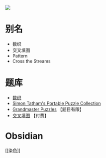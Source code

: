 ![](https://www.gmpuzzles.com/images/blog/CrossTheStreams-Ex.png)

# 别名
- 数织
- 交叉填图
- Pattern
- Cross the Streams

# 题库
- [数织](https://cn.puzzle-nonograms.com/)
- [Simon Tatham's Portable Puzzle Collection](https://www.chiark.greenend.org.uk/~sgtatham/puzzles/js/pattern.html)
- [Grandmaster Puzzles](https://www.gmpuzzles.com/blog/category/shading/cross-the-streams/) 【题目有限】
- [交叉填图](https://www.conceptispuzzles.com/zh/index.aspx?uri=puzzle/cross-a-pix) 【付费】

# Obsidian

[[染色]]